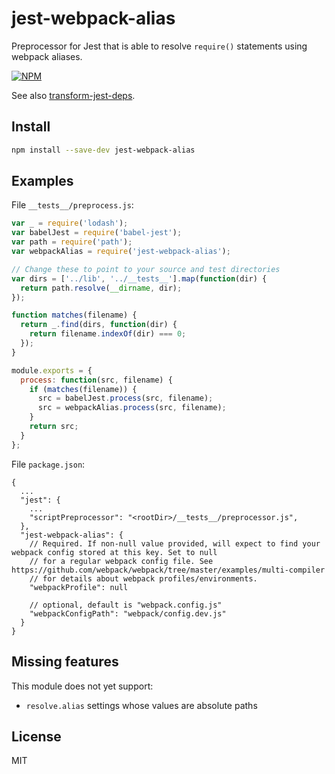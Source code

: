 # jest-webpack-alias

Preprocessor for Jest that is able to resolve `require()` statements using webpack aliases.

[![NPM](https://nodei.co/npm/jest-webpack-alias.png)](https://nodei.co/npm/jest-webpack-alias/)

See also [transform-jest-deps](https://github.com/Ticketmaster/transform-jest-deps).

## Install

```sh
npm install --save-dev jest-webpack-alias
```

## Examples

File `__tests__/preprocess.js`:

```js
var _ = require('lodash');
var babelJest = require('babel-jest');
var path = require('path');
var webpackAlias = require('jest-webpack-alias');

// Change these to point to your source and test directories
var dirs = ['../lib', '../__tests__'].map(function(dir) {
  return path.resolve(__dirname, dir);
});

function matches(filename) {
  return _.find(dirs, function(dir) {
    return filename.indexOf(dir) === 0;
  });
}

module.exports = {
  process: function(src, filename) {
    if (matches(filename)) {
      src = babelJest.process(src, filename);
      src = webpackAlias.process(src, filename);
    }
    return src;
  }
};
```

File `package.json`:

```
{
  ...
  "jest": {
    ...
    "scriptPreprocessor": "<rootDir>/__tests__/preprocessor.js",
  },
  "jest-webpack-alias": {
    // Required. If non-null value provided, will expect to find your webpack config stored at this key. Set to null
    // for a regular webpack config file. See https://github.com/webpack/webpack/tree/master/examples/multi-compiler
    // for details about webpack profiles/environments.
    "webpackProfile": null

    // optional, default is "webpack.config.js"
    "webpackConfigPath": "webpack/config.dev.js"
  }
}
```

## Missing features

This module does not yet support:

- `resolve.alias` settings whose values are absolute paths

## License

MIT

